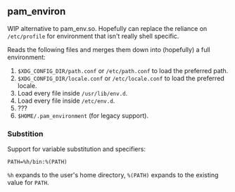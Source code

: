 ## pam_environ

WIP alternative to pam_env.so. Hopefully can replace the reliance on
`/etc/profile` for environment that isn't really shell specific.

Reads the following files and merges them down into (hopefully) a full
environment:

1. `$XDG_CONFIG_DIR/path.conf` or `/etc/path.conf` to load the
   preferred path.
2. `$XDG_CONFIG_DIR/locale.conf` or `/etc/locale.conf` to load the
   preferred locale.
3. Load every file inside `/usr/lib/env.d`.
4. Load every file inside `/etc/env.d`.
5. ???
6. `$HOME/.pam_environment` (for legacy support).

### Substition

Support for variable substitution and specifiers:

    PATH=%h/bin:%(PATH)

`%h` expands to the user's home directory, `%(PATH)` expands to the
existing value for `PATH`.
